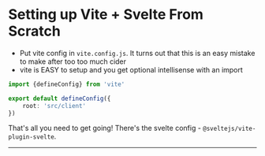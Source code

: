 # Setting up Vite + Svelte From Scratch

- Put vite config in `vite.config.js`. It turns out that this is an easy mistake to make after too too much cider
- vite is EASY to setup and you get optional intellisense with an import

```ts
import {defineConfig} from 'vite'

export default defineConfig({
	root: 'src/client'
})
```

That's all you need to get going! There's the svelte config - `@sveltejs/vite-plugin-svelte`.

---

